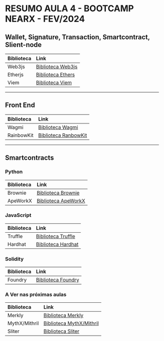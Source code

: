 # RESUMO AULA 4 - BOOTCAMP NEARX - FEV/2024

## Wallet, Signature, Transaction, Smartcontract, Slient-node

| Biblioteca | Link |
| :--- | :-- | 
|Web3js | [Biblioteca Web3js](https://web3js.readthedocs.io/en/v1.10.0/)|
|Etherjs | [Biblioteca Ethers](https://docs.ethers.org/v5/)|
|Viem | [Biblioteca Viem](https://viem.sh/docs/introduction.html)|

---

## Front End

| Biblioteca | Link |
| :--- | :-- | 
|Wagmi |[Biblioteca Wagmi](https://wagmi.sh/)|
|RainbowKit |[Biblioteca RanbowKit](https://www.rainbowkit.com/pt-BR)|

---

## Smartcontracts

### Python

| Biblioteca | Link |
| :--- | :-- | 
|Brownie |[Biblioteca Brownie](https://eth-brownie.readthedocs.io/en/stable/)|
ApeWorkX |[Biblioteca ApeWorkX](https://www.apeworx.io/)|

### JavaScript

| Biblioteca | Link |
| :--- | :-- | 
|Truffle |[Biblioteca Truffle](https://archive.trufflesuite.com/)|
|Hardhat |[Biblioteca Hardhat](https://hardhat.org/)|

### Solidity

| Biblioteca | Link |
| :--- | :-- | 
|Foundry |[Biblioteca Foundry](https://book.getfoundry.sh/)|

### A Ver nas próximas aulas

| Biblioteca | Link |
| :--- | :-- | 
|Merkly |[Biblioteca Merkly]()|
|MythX/Mithril |[Biblioteca MythX/Mithril]()|
|Sliter |[Biblioteca Sliter]()|
